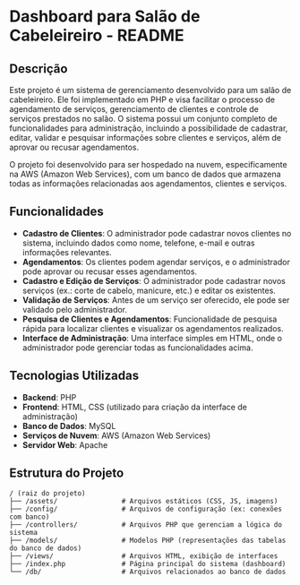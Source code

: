 # Dashboard para Salão de Cabeleireiro - README

## Descrição

Este projeto é um sistema de gerenciamento desenvolvido para um salão de cabeleireiro. Ele foi implementado em PHP e visa facilitar o processo de agendamento de serviços, gerenciamento de clientes e controle de serviços prestados no salão. O sistema possui um conjunto completo de funcionalidades para administração, incluindo a possibilidade de cadastrar, editar, validar e pesquisar informações sobre clientes e serviços, além de aprovar ou recusar agendamentos.

O projeto foi desenvolvido para ser hospedado na nuvem, especificamente na AWS (Amazon Web Services), com um banco de dados que armazena todas as informações relacionadas aos agendamentos, clientes e serviços.

## Funcionalidades

- **Cadastro de Clientes**: O administrador pode cadastrar novos clientes no sistema, incluindo dados como nome, telefone, e-mail e outras informações relevantes.
- **Agendamentos**: Os clientes podem agendar serviços, e o administrador pode aprovar ou recusar esses agendamentos.
- **Cadastro e Edição de Serviços**: O administrador pode cadastrar novos serviços (ex.: corte de cabelo, manicure, etc.) e editar os existentes.
- **Validação de Serviços**: Antes de um serviço ser oferecido, ele pode ser validado pelo administrador.
- **Pesquisa de Clientes e Agendamentos**: Funcionalidade de pesquisa rápida para localizar clientes e visualizar os agendamentos realizados.
- **Interface de Administração**: Uma interface simples em HTML, onde o administrador pode gerenciar todas as funcionalidades acima.

## Tecnologias Utilizadas

- **Backend**: PHP
- **Frontend**: HTML, CSS (utilizado para criação da interface de administração)
- **Banco de Dados**: MySQL
- **Serviços de Nuvem**: AWS (Amazon Web Services)
- **Servidor Web**: Apache

## Estrutura do Projeto

```plaintext
/ (raiz do projeto)
├── /assets/                # Arquivos estáticos (CSS, JS, imagens)
├── /config/                # Arquivos de configuração (ex: conexões com banco)
├── /controllers/           # Arquivos PHP que gerenciam a lógica do sistema
├── /models/                # Modelos PHP (representações das tabelas do banco de dados)
├── /views/                 # Arquivos HTML, exibição de interfaces
├── /index.php              # Página principal do sistema (dashboard)
└── /db/                    # Arquivos relacionados ao banco de dados
